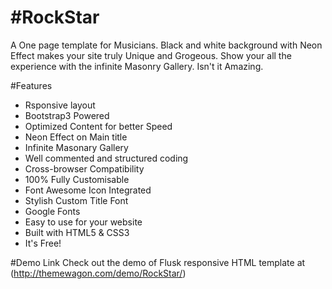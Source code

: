 #RockStar
=====
A One page template for Musicians. Black and white background with Neon Effect makes your site truly Unique and Grogeous. Show your all the experience with the infinite Masonry Gallery. Isn't it Amazing. 

#Features

- Rsponsive layout
- Bootstrap3 Powered
- Optimized Content for better Speed
- Neon Effect on Main title
- Infinite Masonary Gallery
- Well commented and structured coding
- Cross-browser Compatibility
- 100% Fully Customisable
- Font Awesome Icon Integrated
- Stylish Custom Title Font
- Google Fonts
- Easy to use for your website
- Built with HTML5 & CSS3
- It's Free!




#Demo Link
Check out the demo of Flusk responsive HTML template at (http://themewagon.com/demo/RockStar/)
